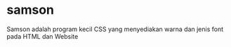 # samson
Samson adalah program kecil CSS yang menyediakan warna dan jenis font pada HTML dan Website 
